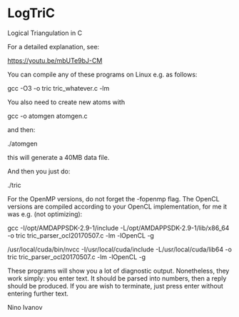 # LogTriC
Logical Triangulation in C

For a detailed explanation, see:

https://youtu.be/mbUTe9bJ-CM

You can compile any of these programs on Linux e.g. as follows:

gcc -O3 -o tric tric_whatever.c -lm

You also need to create new atoms with

gcc -o atomgen atomgen.c

and then:

./atomgen

this will generate a 40MB data file.

And then you just do:

./tric

For the OpenMP versions, do not forget the -fopenmp flag. The OpenCL versions are compiled according to your OpenCL implementation, for me it was e.g. (not optimizing):

gcc -I/opt/AMDAPPSDK-2.9-1/include -L/opt/AMDAPPSDK-2.9-1/lib/x86_64 -o tric tric_parser_ocl20170507.c -lm -lOpenCL -g

/usr/local/cuda/bin/nvcc -I/usr/local/cuda/include -L/usr/local/cuda/lib64 -o tric tric_parser_ocl20170507.c -lm -lOpenCL -g

These programs will show you a lot of diagnostic output. Nonetheless, they work simply: you enter text. It should be parsed into numbers, then a reply should be produced. If you are wish to terminate, just press enter without entering further text.

Nino Ivanov

